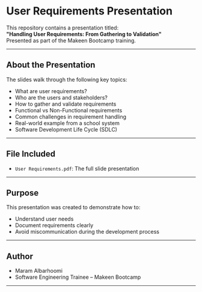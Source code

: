 #  User Requirements Presentation

This repository contains a presentation titled:  
**"Handling User Requirements: From Gathering to Validation"**  
Presented as part of the Makeen Bootcamp training.

---

## About the Presentation

The slides walk through the following key topics:
- What are user requirements?
- Who are the users and stakeholders?
- How to gather and validate requirements
- Functional vs Non-Functional requirements
- Common challenges in requirement handling
- Real-world example from a school system
- Software Development Life Cycle (SDLC)

---

## File Included

- `User Requirements.pdf`: The full slide presentation 

---

## Purpose

This presentation was created to demonstrate how to:
- Understand user needs
- Document requirements clearly
- Avoid miscommunication during the development process

---

## Author

- Maram Albarhoomi  
- Software Engineering Trainee – Makeen Bootcamp

---


